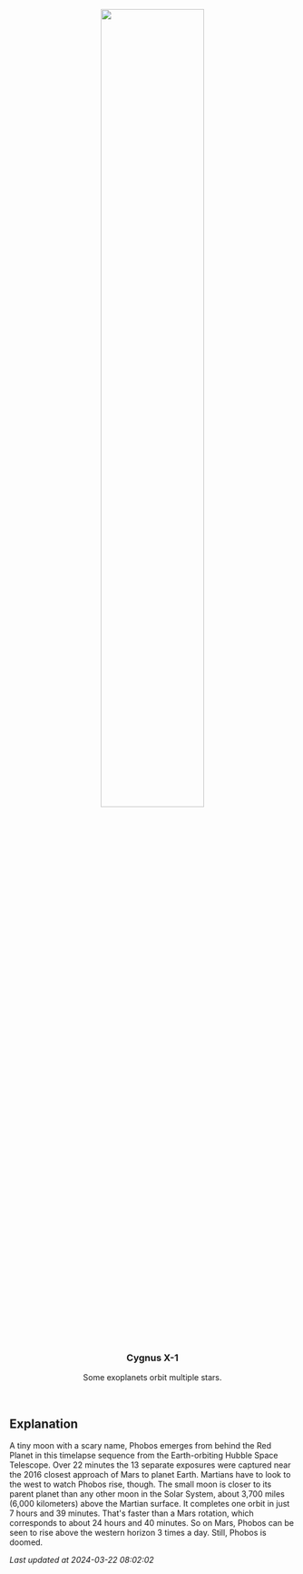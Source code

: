 <p align='center'>
    <img src='https://apod.nasa.gov/apod/image/2403/STSCI-MarsPhobosComp1024.jpg' width='60%' />
    <h3 align="center">Cygnus X-1</h3>
    <p align="center">Some exoplanets orbit multiple stars.</p>
</p>
<br/>

Explanation
--
A tiny moon with a scary name, Phobos emerges from behind the Red Planet in this timelapse sequence from the Earth-orbiting Hubble Space Telescope. Over 22 minutes the 13 separate exposures were captured near the 2016 closest approach of Mars to planet Earth. Martians have to look to the west to watch Phobos rise, though. The small moon is closer to its parent planet than any other moon in the Solar System, about 3,700 miles (6,000 kilometers) above the Martian surface. It completes one orbit in just 7 hours and 39 minutes. That's faster than a Mars rotation, which corresponds to about 24 hours and 40 minutes. So on Mars, Phobos can be seen to rise above the western horizon 3 times a day. Still, Phobos is doomed.


*Last updated at 2024-03-22 08:02:02*
